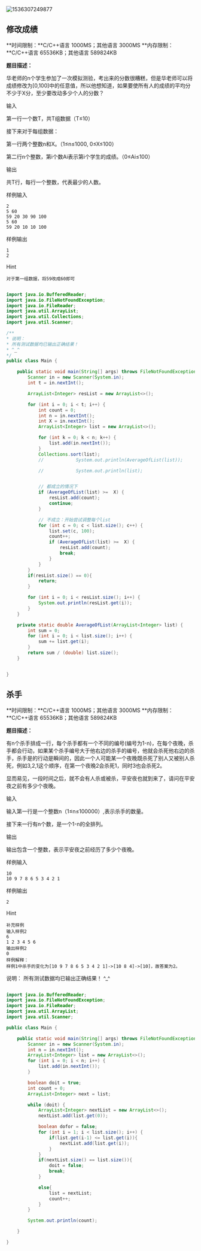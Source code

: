 ![1536307249877](assets/1536307249877.png)





## 修改成绩

**时间限制：**C/C++语言 1000MS；其他语言 3000MS
**内存限制：**C/C++语言 65536KB；其他语言 589824KB

**题目描述：**

华老师的n个学生参加了一次模拟测验，考出来的分数很糟糕，但是华老师可以将成绩修改为[0,100]中的任意值，所以他想知道，如果要使所有人的成绩的平均分不少于X分，至少要改动多少个人的分数？



输入

第一行一个数T，共T组数据（T≤10）

接下来对于每组数据：

第一行两个整数n和X。（1≤n≤1000, 0≤X≤100）

第二行n个整数，第i个数Ai表示第i个学生的成绩。（0≤Ai≤100）



输出

共T行，每行一个整数，代表最少的人数。

样例输入

```
2
5 60
59 20 30 90 100
5 60
59 20 10 10 100
```

样例输出

```
1
2
```

Hint

```
对于第一组数据，将59改成60即可
```



```java

import java.io.BufferedReader;
import java.io.FileNotFoundException;
import java.io.FileReader;
import java.util.ArrayList;
import java.util.Collections;
import java.util.Scanner;

/**
* 说明：
* 所有测试数据均已输出正确结果！
* ^_^
*/
public class Main {

    public static void main(String[] args) throws FileNotFoundException {
        Scanner in = new Scanner(System.in);
        int t = in.nextInt();

        ArrayList<Integer> resList = new ArrayList<>();

        for (int i = 0; i < t; i++) {
            int count = 0;
            int n = in.nextInt();
            int X = in.nextInt();
            ArrayList<Integer> list = new ArrayList<>();

            for (int k = 0; k < n; k++) {
                list.add(in.nextInt());
            }
            Collections.sort(list);
            //            System.out.println(AverageOfList(list));

            //            System.out.println(list);


            // 都成立的情况下
            if (AverageOfList(list) >=  X) {
                resList.add(count);
                continue;
            }

            // 不成立：开始尝试调整每个list
            for (int c = 0; c < list.size(); c++) {
                list.set(c, 100);
                count++;
                if (AverageOfList(list) >=  X) {
                    resList.add(count);
                    break;
                }
            }
        }
        if(resList.size() == 0){
            return;
        }

        for (int i = 0; i < resList.size(); i++) {
            System.out.println(resList.get(i));
        }
    }

    private static double AverageOfList(ArrayList<Integer> list) {
        int sum = 0;
        for (int i = 0; i < list.size(); i++) {
            sum += list.get(i);
        }
        return sum / (double) list.size();
    }


}

```





## 杀手

**时间限制：**C/C++语言 1000MS；其他语言 3000MS
**内存限制：**C/C++语言 65536KB；其他语言 589824KB

**题目描述：**

有n个杀手排成一行，每个杀手都有一个不同的编号(编号为1-n)，在每个夜晚，杀手都会行动，如果某个杀手编号大于他右边的杀手的编号，他就会杀死他右边的杀手，杀手是的行动是瞬间的，因此一个人可能某一个夜晚既杀死了别人又被别人杀死，例如3,2,1这个顺序，在第一个夜晚2会杀死1，同时3也会杀死2。

显而易见，一段时间之后，就不会有人杀或被杀，平安夜也就到来了，请问在平安夜之前有多少个夜晚。

输入

输入第一行是一个整数n（1≤n≤100000）,表示杀手的数量。

接下来一行有n个数，是一个1-n的全排列。

输出

输出包含一个整数，表示平安夜之前经历了多少个夜晚。

样例输入

```
10
10 9 7 8 6 5 3 4 2 1
```

样例输出

```
2
```

Hint

```
补充样例
输入样例2
6
1 2 3 4 5 6
输出样例2
0
样例解释：
样例1中杀手的变化为[10 9 7 8 6 5 3 4 2 1]->[10 8 4]->[10]，故答案为2。
```





说明：
所有测试数据均已输出正确结果！
^_^

```java

import java.io.BufferedReader;
import java.io.FileNotFoundException;
import java.io.FileReader;
import java.util.ArrayList;
import java.util.Scanner;

public class Main {

    public static void main(String[] args) throws FileNotFoundException {
        Scanner in = new Scanner(System.in);
        int n = in.nextInt();
        ArrayList<Integer> list = new ArrayList<>();
        for (int i = 0; i < n; i++) {
            list.add(in.nextInt());
        }

        boolean doit = true;
        int count = 0;
        ArrayList<Integer> next = list;

        while (doit) {
            ArrayList<Integer> nextList = new ArrayList<>();
            nextList.add(list.get(0));

            boolean dofor = false;
            for (int i = 1; i < list.size(); i++) {
                if(list.get(i-1) <= list.get(i)){
                    nextList.add(list.get(i));
                }
            }
            if(nextList.size() == list.size()){
                doit = false;
                break;
            }

            else{
                list = nextList;
                count++;
            }
        }

        System.out.println(count);

    }

}

```

